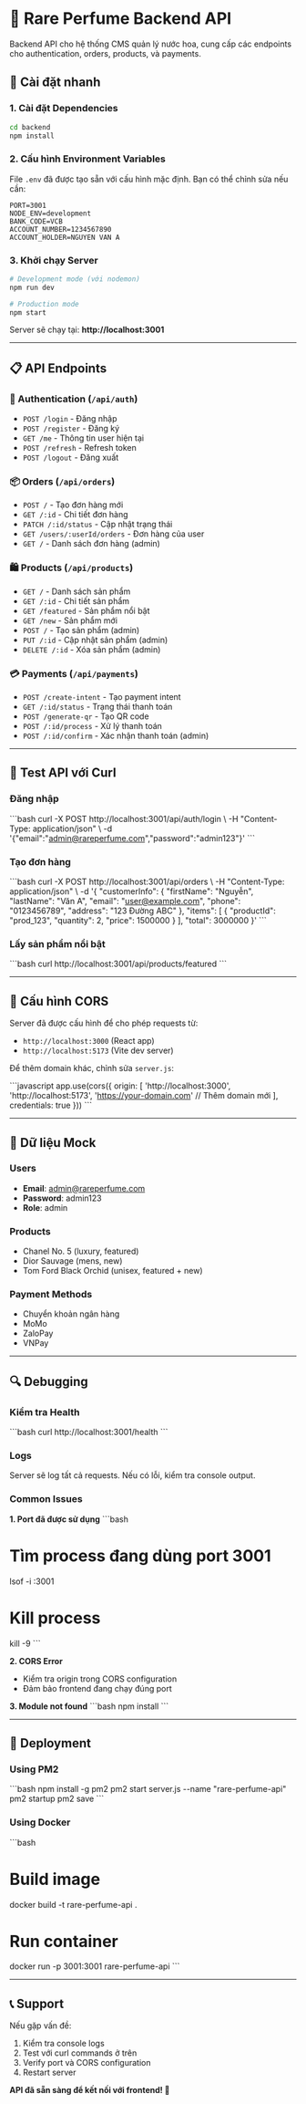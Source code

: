 # 🌸 Rare Perfume Backend API

Backend API cho hệ thống CMS quản lý nước hoa, cung cấp các endpoints cho authentication, orders, products, và payments.

## 🚀 Cài đặt nhanh

### 1. Cài đặt Dependencies
```bash
cd backend
npm install
```

### 2. Cấu hình Environment Variables
File `.env` đã được tạo sẵn với cấu hình mặc định. Bạn có thể chỉnh sửa nếu cần:

```env
PORT=3001
NODE_ENV=development
BANK_CODE=VCB
ACCOUNT_NUMBER=1234567890
ACCOUNT_HOLDER=NGUYEN VAN A
```

### 3. Khởi chạy Server
```bash
# Development mode (với nodemon)
npm run dev

# Production mode
npm start
```

Server sẽ chạy tại: **http://localhost:3001**

---

## 📋 API Endpoints

### 🔐 Authentication (`/api/auth`)
- `POST /login` - Đăng nhập
- `POST /register` - Đăng ký
- `GET /me` - Thông tin user hiện tại
- `POST /refresh` - Refresh token
- `POST /logout` - Đăng xuất

### 📦 Orders (`/api/orders`)
- `POST /` - Tạo đơn hàng mới
- `GET /:id` - Chi tiết đơn hàng
- `PATCH /:id/status` - Cập nhật trạng thái
- `GET /users/:userId/orders` - Đơn hàng của user
- `GET /` - Danh sách đơn hàng (admin)

### 🛍️ Products (`/api/products`)
- `GET /` - Danh sách sản phẩm
- `GET /:id` - Chi tiết sản phẩm
- `GET /featured` - Sản phẩm nổi bật
- `GET /new` - Sản phẩm mới
- `POST /` - Tạo sản phẩm (admin)
- `PUT /:id` - Cập nhật sản phẩm (admin)
- `DELETE /:id` - Xóa sản phẩm (admin)

### 💳 Payments (`/api/payments`)
- `POST /create-intent` - Tạo payment intent
- `GET /:id/status` - Trạng thái thanh toán
- `POST /generate-qr` - Tạo QR code
- `POST /:id/process` - Xử lý thanh toán
- `POST /:id/confirm` - Xác nhận thanh toán (admin)

---

## 🧪 Test API với Curl

### Đăng nhập
\`\`\`bash
curl -X POST http://localhost:3001/api/auth/login \\
  -H "Content-Type: application/json" \\
  -d '{"email":"admin@rareperfume.com","password":"admin123"}'
\`\`\`

### Tạo đơn hàng
\`\`\`bash
curl -X POST http://localhost:3001/api/orders \\
  -H "Content-Type: application/json" \\
  -d '{
    "customerInfo": {
      "firstName": "Nguyễn",
      "lastName": "Văn A", 
      "email": "user@example.com",
      "phone": "0123456789",
      "address": "123 Đường ABC"
    },
    "items": [
      {
        "productId": "prod_123",
        "quantity": 2,
        "price": 1500000
      }
    ],
    "total": 3000000
  }'
\`\`\`

### Lấy sản phẩm nổi bật
\`\`\`bash
curl http://localhost:3001/api/products/featured
\`\`\`

---

## 🔧 Cấu hình CORS

Server đã được cấu hình để cho phép requests từ:
- `http://localhost:3000` (React app)
- `http://localhost:5173` (Vite dev server)

Để thêm domain khác, chỉnh sửa `server.js`:

\`\`\`javascript
app.use(cors({
  origin: [
    'http://localhost:3000',
    'http://localhost:5173',
    'https://your-domain.com'  // Thêm domain mới
  ],
  credentials: true
}))
\`\`\`

---

## 💾 Dữ liệu Mock

### Users
- **Email**: admin@rareperfume.com
- **Password**: admin123
- **Role**: admin

### Products
- Chanel No. 5 (luxury, featured)
- Dior Sauvage (mens, new)
- Tom Ford Black Orchid (unisex, featured + new)

### Payment Methods
- Chuyển khoản ngân hàng
- MoMo
- ZaloPay  
- VNPay

---

## 🔍 Debugging

### Kiểm tra Health
\`\`\`bash
curl http://localhost:3001/health
\`\`\`

### Logs
Server sẽ log tất cả requests. Nếu có lỗi, kiểm tra console output.

### Common Issues

**1. Port đã được sử dụng**
\`\`\`bash
# Tìm process đang dùng port 3001
lsof -i :3001

# Kill process
kill -9 <PID>
\`\`\`

**2. CORS Error**
- Kiểm tra origin trong CORS configuration
- Đảm bảo frontend đang chạy đúng port

**3. Module not found**
\`\`\`bash
npm install
\`\`\`

---

## 🚀 Deployment

### Using PM2
\`\`\`bash
npm install -g pm2
pm2 start server.js --name "rare-perfume-api"
pm2 startup
pm2 save
\`\`\`

### Using Docker
\`\`\`bash
# Build image
docker build -t rare-perfume-api .

# Run container
docker run -p 3001:3001 rare-perfume-api
\`\`\`

---

## 📞 Support

Nếu gặp vấn đề:
1. Kiểm tra console logs
2. Test với curl commands ở trên
3. Verify port và CORS configuration
4. Restart server

**API đã sẵn sàng để kết nối với frontend! 🎉** 
